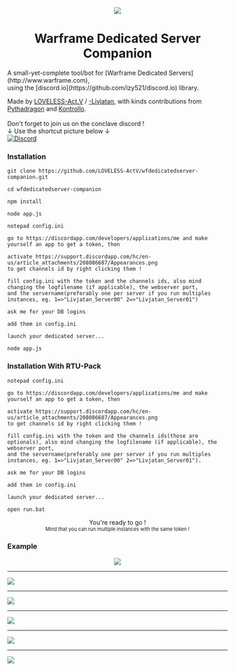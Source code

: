 <p align="center"><a href="www.livjatanserver.tk"><img src="http://i.imgur.com/EXYvYjW.png"></a></p>
<h1 align="center">Warframe Dedicated Server Companion</h1>
A small-yet-complete tool/bot for [Warframe Dedicated Servers](http://www.warframe.com), <br/>
using the [discord.io](https://github.com/izy521/discord.io) library.

Made by [LOVELESS-Act.V](https://forums.warframe.com/profile/688319-loveless-actv/) / [-Livjatan](https://forums.warframe.com/profile/1792585-livjatan/), with kinds contributions from [Pythadragon](https://forums.warframe.com/profile/482706-pythadragon/) and [Kontrollo](https://forums.warframe.com/profile/647185-kontrollo/).
<br/><br/>
Don't forget to join us on the conclave discord ! <br/>↓ Use the shortcut picture below ↓
<br/>
[![Discord](https://discordapp.com/api/guilds/144519729044783104/widget.png)](http://discord.me/conclave)

### Installation
```
git clone https://github.com/LOVELESS-ActV/wfdedicatedserver-companion.git

cd wfdedicatedserver-companion

npm install

node app.js

notepad config.ini

go to https://discordapp.com/developers/applications/me and make yourself an app to get a token, then

activate https://support.discordapp.com/hc/en-us/article_attachments/208086687/Appearances.png
to get channels id by right clicking them !

fill config.ini with the token and the channels ids, also mind changing the logfilename (if applicable), the webserver port,
and the servername(preferably one per server if you run multiples instances, eg. 1=>"Livjatan_Server00" 2=>"Livjatan_Server01")

ask me for your DB logins

add them in config.ini

launch your dedicated server...

node app.js
```

### Installation With RTU-Pack
```
notepad config.ini

go to https://discordapp.com/developers/applications/me and make yourself an app to get a token, then

activate https://support.discordapp.com/hc/en-us/article_attachments/208086687/Appearances.png
to get channels id by right clicking them !

fill config.ini with the token and the channels ids(those are optionals), also mind changing the logfilename (if applicable), the webserver port,
and the servername(preferably one per server if you run multiples instances, eg. 1=>"Livjatan_Server00" 2=>"Livjatan_Server01").

ask me for your DB logins

add them in config.ini

launch your dedicated server...

open run.bat
```

<p align="center">You're ready to go !<br/>
<span style="font-size:80%;">Mind that you can run multiple instances with the same token !</span>
</p>

<!-- ### [Documentation / Gitbooks](https://www.gitbook.com/book/izy521/discord-io/details) -->

### Example

<p align="center">
<img src="http://i.imgur.com/BDPRKa1.png"><br/>
<hr>
<img src="http://i.imgur.com/Tx9jR2z.png"><br/>
<hr>
<img src="http://i.imgur.com/qdR0iMG.png"><br/>
<hr>
<img src="http://i.imgur.com/Q1mF92C.jpg"><br/>
<hr>
<img src="http://i.imgur.com/8qoDoAm.jpg"><br/>
<hr>
<img src="http://i.imgur.com/pOK1Zcg.jpg"><br/>
</p>
